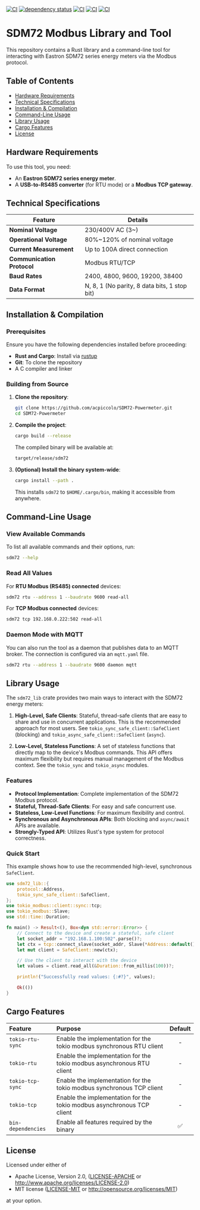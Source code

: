 [![CI](https://github.com/acpiccolo/SDM72-Powermeter/actions/workflows/check.yml/badge.svg)](https://github.com/acpiccolo/SDM72-Powermeter/actions/workflows/check.yml)
[![dependency status](https://deps.rs/repo/github/acpiccolo/SDM72-Powermeter/status.svg)](https://deps.rs/repo/github/acpiccolo/SDM72-Powermeter)
[![CI](https://img.shields.io/badge/License-MIT-blue.svg)](https://github.com/acpiccolo/SDM72-Powermeter/blob/main/LICENSE-MIT)
[![CI](https://img.shields.io/badge/License-Apache_2.0-blue.svg)](https://github.com/acpiccolo/SDM72-Powermeter/blob/main/LICENSE-APACHE)
[![CI](https://img.shields.io/badge/Conventional%20Commits-1.0.0-yellow.svg)](https://conventionalcommits.org)

# SDM72 Modbus Library and Tool

This repository contains a Rust library and a command-line tool for interacting with Eastron SDM72 series energy meters via the Modbus protocol.

## Table of Contents
- [Hardware Requirements](#hardware-requirements)
- [Technical Specifications](#technical-specifications)
- [Installation & Compilation](#installation--compilation)
- [Command-Line Usage](#command-line-usage)
- [Library Usage](#library-usage)
- [Cargo Features](#cargo-features)
- [License](#license)

## Hardware Requirements
To use this tool, you need:
- An **Eastron SDM72 series energy meter**.
- A **USB-to-RS485 converter** (for RTU mode) or a **Modbus TCP gateway**.

## Technical Specifications
| Feature | Details |
|---|---|
| **Nominal Voltage** | 230/400V AC (3~) |
| **Operational Voltage** | 80%~120% of nominal voltage |
| **Current Measurement** | Up to 100A direct connection |
| **Communication Protocol** | Modbus RTU/TCP |
| **Baud Rates** | 2400, 4800, 9600, 19200, 38400 |
| **Data Format** | N, 8, 1 (No parity, 8 data bits, 1 stop bit) |

## Installation & Compilation

### Prerequisites
Ensure you have the following dependencies installed before proceeding:
- **Rust and Cargo**: Install via [rustup](https://rustup.rs/)
- **Git**: To clone the repository
- A C compiler and linker

### Building from Source
1. **Clone the repository**:
   ```sh
   git clone https://github.com/acpiccolo/SDM72-Powermeter.git
   cd SDM72-Powermeter
   ```
2. **Compile the project**:
   ```sh
   cargo build --release
   ```
   The compiled binary will be available at:
   ```sh
   target/release/sdm72
   ```
3. **(Optional) Install the binary system-wide**:
   ```sh
   cargo install --path .
   ```
   This installs `sdm72` to `$HOME/.cargo/bin`, making it accessible from anywhere.

## Command-Line Usage
### View Available Commands
To list all available commands and their options, run:
```sh
sdm72 --help
```
### Read All Values
For **RTU Modbus (RS485) connected** devices:
```sh
sdm72 rtu --address 1 --baudrate 9600 read-all
```
For **TCP Modbus connected** devices:
```sh
sdm72 tcp 192.168.0.222:502 read-all
```
### Daemon Mode with MQTT
You can also run the tool as a daemon that publishes data to an MQTT broker. The connection is configured via an `mqtt.yaml` file.
```sh
sdm72 rtu --address 1 --baudrate 9600 daemon mqtt
```

## Library Usage
The `sdm72_lib` crate provides two main ways to interact with the SDM72 energy meters:

1.  **High-Level, Safe Clients**: Stateful, thread-safe clients that are easy to share and use in concurrent applications. This is the recommended approach for most users. See `tokio_sync_safe_client::SafeClient` (blocking) and `tokio_async_safe_client::SafeClient` (`async`).

2.  **Low-Level, Stateless Functions**: A set of stateless functions that directly map to the device's Modbus commands. This API offers maximum flexibility but requires manual management of the Modbus context. See the `tokio_sync` and `tokio_async` modules.

### Features
- **Protocol Implementation**: Complete implementation of the SDM72 Modbus protocol.
- **Stateful, Thread-Safe Clients**: For easy and safe concurrent use.
- **Stateless, Low-Level Functions**: For maximum flexibility and control.
- **Synchronous and Asynchronous APIs**: Both blocking and `async/await` APIs are available.
- **Strongly-Typed API**: Utilizes Rust's type system for protocol correctness.

### Quick Start
This example shows how to use the recommended high-level, synchronous `SafeClient`.

```rust
use sdm72_lib::{
    protocol::Address,
    tokio_sync_safe_client::SafeClient,
};
use tokio_modbus::client::sync::tcp;
use tokio_modbus::Slave;
use std::time::Duration;

fn main() -> Result<(), Box<dyn std::error::Error>> {
    // Connect to the device and create a stateful, safe client
    let socket_addr = "192.168.1.100:502".parse()?;
    let ctx = tcp::connect_slave(socket_addr, Slave(*Address::default()))?;
    let mut client = SafeClient::new(ctx);

    // Use the client to interact with the device
    let values = client.read_all(&Duration::from_millis(100))?;

    println!("Successfully read values: {:#?}", values);

    Ok(())
}
```

## Cargo Features
| Feature | Purpose | Default |
| :--- | :------ | :-----: |
| `tokio-rtu-sync` | Enable the implementation for the tokio modbus synchronous RTU client | - |
| `tokio-rtu` | Enable the implementation for the tokio modbus asynchronous RTU client | - |
| `tokio-tcp-sync` | Enable the implementation for the tokio modbus synchronous TCP client | - |
| `tokio-tcp` | Enable the implementation for the tokio modbus asynchronous TCP client | - |
| `bin-dependencies` | Enable all features required by the binary | ✅ |

## License
Licensed under either of

 * Apache License, Version 2.0, ([LICENSE-APACHE](LICENSE-APACHE) or http://www.apache.org/licenses/LICENSE-2.0)
 * MIT license ([LICENSE-MIT](LICENSE-MIT) or http://opensource.org/licenses/MIT)

at your option.
